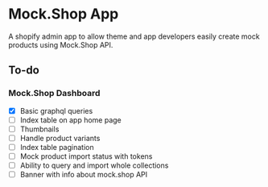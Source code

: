# Mock.Shop App 

A shopify admin app to allow theme and app developers easily create mock products using Mock.Shop API.

## To-do
### Mock.Shop Dashboard
- [x] Basic graphql queries
- [ ] Index table on app home page
- [ ] Thumbnails
- [ ] Handle product variants
- [ ] Index table pagination
- [ ] Mock product import status with tokens
- [ ] Ability to query and import whole collections
- [ ] Banner with info about mock.shop API
